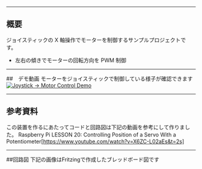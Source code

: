 

---

## 概要
ジョイスティックの X 軸操作でモーターを制御するサンプルプロジェクトです。  
- 左右の傾きでモーターの回転方向を PWM 制御  
---

##　デモ動画
モーターをジョイスティックで制御している様子が確認できます
[![Joystick → Motor Control Demo](https://img.youtube.com/vi/7BHZJv9Ya_I/0.jpg)](https://www.youtube.com/watch?v=7BHZJv9Ya_I)

---
## 参考資料
この装置を作るにあたってコードと回路図は下記の動画を参考にして作りました。
Raspberry Pi LESSON 20: Controlling Position of a Servo With a Potentiometer[https://www.youtube.com/watch?v=X6ZC-L02aEs&t=2s]

---

##回路図
下記の画像はFritzingで作成したブレッドボード図です


